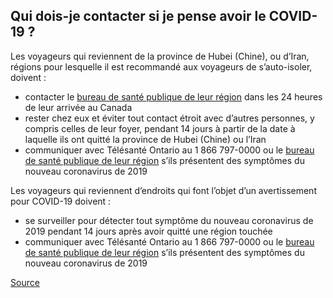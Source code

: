 ## Qui dois-je contacter si je pense avoir le COVID-19 ?

Les voyageurs qui reviennent de la province de Hubei (Chine), ou d’Iran, régions pour lesquelle il est recommandé aux voyageurs de s’auto-isoler, doivent :

- contacter le [bureau de santé publique de leur région](http://www.health.gov.on.ca/fr/common/system/services/phu/locations.aspx) dans les 24 heures de leur arrivée au Canada
- rester chez eux et éviter tout contact étroit avec d’autres personnes, y compris celles de leur foyer, pendant 14 jours à partir de la date à laquelle ils ont quitté la province de Hubei (Chine) ou l’Iran
- communiquer avec Télésanté Ontario au 1 866 797-0000 ou le [bureau de santé publique de leur région](http://www.health.gov.on.ca/fr/common/system/services/phu/locations.aspx) s’ils présentent des symptômes du nouveau coronavirus de 2019

Les voyageurs qui reviennent d’endroits qui font l’objet d’un avertissement pour COVID-19 doivent :

- se surveiller pour détecter tout symptôme du nouveau coronavirus de 2019 pendant 14 jours après avoir quitté une région touchée
- communiquer avec Télésanté Ontario au 1 866 797-0000 ou le [bureau de santé publique de leur région](http://www.health.gov.on.ca/fr/common/system/services/phu/locations.aspx) s’ils présentent des symptômes du nouveau coronavirus de 2019

[Source](https://www.ontario.ca/fr/page/nouveau-coronavirus-2019#section-5)
